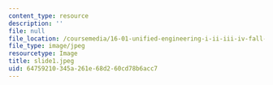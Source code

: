 ```yaml
---
content_type: resource
description: ''
file: null
file_location: /coursemedia/16-01-unified-engineering-i-ii-iii-iv-fall-2005-spring-2006/64759210345a261e68d260cd78b6acc7_slide1.jpeg
file_type: image/jpeg
resourcetype: Image
title: slide1.jpeg
uid: 64759210-345a-261e-68d2-60cd78b6acc7
---
```

